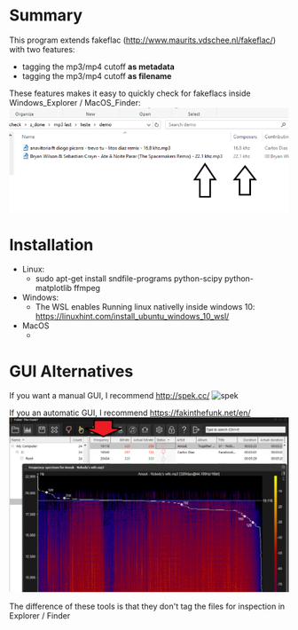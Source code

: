 # Summary

This program extends fakeflac (http://www.maurits.vdschee.nl/fakeflac/) with two features:
* tagging the mp3/mp4 cutoff **as metadata**
* tagging the mp3/mp4 cutoff **as filename**

These features makes it easy to quickly check for fakeflacs inside Windows_Explorer / MacOS_Finder:
![Fake_flac](fake_flac_demo.png)

# Installation

* Linux:
  * sudo apt-get install sndfile-programs python-scipy python-matplotlib ffmpeg
* Windows:
  * The WSL enables Running linux nativelly inside windows 10: https://linuxhint.com/install_ubuntu_windows_10_wsl/
* MacOS
  * <TBD>
  
# GUI Alternatives

If you want a manual GUI, I recommend http://spek.cc/
![spek](spek_demo.png)

If you an automatic GUI, I recommend https://fakinthefunk.net/en/
![faking the funk](faking%20the%20funk%20example.png)

The difference of these tools is that they don't tag the files for inspection in Explorer / Finder

